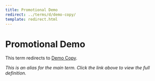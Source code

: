 ```yaml
---
title: Promotional Demo
redirect: ../terms/d/demo-copy/
template: redirect.html
---
```


# Promotional Demo

This term redirects to [Demo Copy](../terms/d/demo-copy/).

*This is an alias for the main term. Click the link above to view the full definition.*
